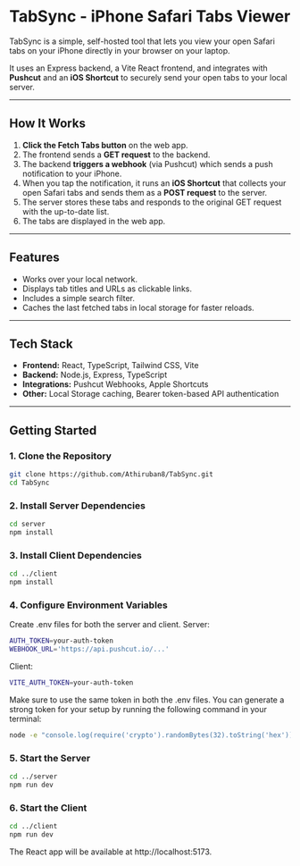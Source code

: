 # TabSync - iPhone Safari Tabs Viewer

TabSync is a simple, self-hosted tool that lets you view your open Safari tabs on your iPhone directly in your browser on your laptop.  

It uses an Express backend, a Vite React frontend, and integrates with **Pushcut** and an **iOS Shortcut** to securely send your open tabs to your local server.

---

## How It Works

1. **Click the Fetch Tabs button** on the web app.
2. The frontend sends a **GET request** to the backend.
3. The backend **triggers a webhook** (via Pushcut) which sends a push notification to your iPhone.
4. When you tap the notification, it runs an **iOS Shortcut** that collects your open Safari tabs and sends them as a **POST request** to the server.
5. The server stores these tabs and responds to the original GET request with the up-to-date list.
6. The tabs are displayed in the web app.

---

## Features

- Works over your local network.
- Displays tab titles and URLs as clickable links.
- Includes a simple search filter.
- Caches the last fetched tabs in local storage for faster reloads.

---

## Tech Stack

- **Frontend:** React, TypeScript, Tailwind CSS, Vite
- **Backend:** Node.js, Express, TypeScript
- **Integrations:** Pushcut Webhooks, Apple Shortcuts
- **Other:** Local Storage caching, Bearer token-based API authentication
---

## Getting Started

### 1. Clone the Repository

```bash
git clone https://github.com/Athiruban8/TabSync.git
cd TabSync
```
### 2. Install Server Dependencies
```bash
cd server
npm install
```
### 3. Install Client Dependencies
```bash
cd ../client
npm install
```

### 4. Configure Environment Variables
Create .env files for both the server and client.
Server:
```bash
AUTH_TOKEN=your-auth-token
WEBHOOK_URL='https://api.pushcut.io/...'
```
Client:
```bash
VITE_AUTH_TOKEN=your-auth-token
```
Make sure to use the same token in both the .env files.
You can generate a strong token for your setup by running the following command in your terminal:
```bash
node -e "console.log(require('crypto').randomBytes(32).toString('hex'))"
```

### 5. Start the Server
```bash
cd ../server
npm run dev
```
### 6. Start the Client
```bash
cd ../client
npm run dev
```
The React app will be available at http://localhost:5173.
